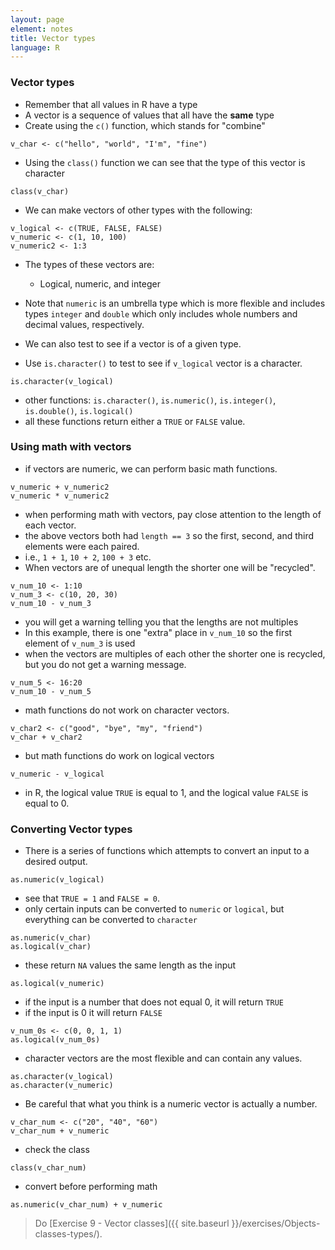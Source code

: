 ```yaml
---
layout: page
element: notes
title: Vector types
language: R
--- 
```


### Vector types 

* Remember that all values in R have a type
* A vector is a sequence of values that all have the **same** type
* Create using the `c()` function, which stands for "combine"

```
v_char <- c("hello", "world", "I'm", "fine")
```

* Using the `class()` function we can see that the type of this vector is character 

```
class(v_char)
```

* We can make vectors of other types with the following:

```
v_logical <- c(TRUE, FALSE, FALSE)
v_numeric <- c(1, 10, 100)
v_numeric2 <- 1:3
```

* The types of these vectors are:  
  * Logical, numeric, and integer  
* Note that `numeric` is an umbrella type which is more flexible and includes types `integer` and `double` which only includes whole numbers and decimal values, respectively.  

* We can also test to see if a vector is of a given type.  
* Use `is.character()` to test to see if `v_logical` vector is a character. 

```
is.character(v_logical)
```

* other functions: `is.character()`, `is.numeric()`, `is.integer()`, `is.double()`, `is.logical()`  
* all these functions return either a `TRUE` or `FALSE` value.  

### Using math with vectors  

* if vectors are numeric, we can perform basic math functions.  

```
v_numeric + v_numeric2
v_numeric * v_numeric2
```

* when performing math with vectors, pay close attention to the length of each vector.  
* the above vectors both had `length == 3` so the first, second, and third elements were each paired.  
* i.e., `1 + 1`, `10 + 2`, `100 + 3`  etc.  
* When vectors are of unequal length the shorter one will be "recycled".  

```
v_num_10 <- 1:10
v_num_3 <- c(10, 20, 30)
v_num_10 - v_num_3
```
* you will get a warning telling you that the lengths are not multiples  
* In this example, there is one "extra" place in `v_num_10` so the first element of `v_num_3` is used  
* when the vectors are multiples of each other the shorter one is recycled, but you do not get a warning message.  
```
v_num_5 <- 16:20
v_num_10 - v_num_5
```

* math functions do not work on character vectors.  

```
v_char2 <- c("good", "bye", "my", "friend")
v_char + v_char2
```

* but math functions do work on logical vectors  

```
v_numeric - v_logical
```

* in R, the logical value `TRUE` is equal to 1, and the logical value `FALSE` is equal to 0. 

### Converting Vector types  

* There is a series of functions which attempts to convert an input to a desired output. 

```
as.numeric(v_logical)
```
* see that `TRUE = 1` and `FALSE = 0`.  
* only certain inputs can be converted to `numeric` or `logical`, but everything can be converted to `character` 

```
as.numeric(v_char)
as.logical(v_char)
```
* these return `NA` values the same length as the input  

```
as.logical(v_numeric)
```
* if the input is a number that does not equal 0, it will return `TRUE`
* if the input is 0 it will return `FALSE`
```
v_num_0s <- c(0, 0, 1, 1)
as.logical(v_num_0s)
```

* character vectors are the most flexible and can contain any values.  

```
as.character(v_logical)
as.character(v_numeric)
```

* Be careful that what you think is a numeric vector is actually a number.  

```
v_char_num <- c("20", "40", "60")
v_char_num + v_numeric
```
* check the class  
```
class(v_char_num)
```
* convert before performing math  
```
as.numeric(v_char_num) + v_numeric
```



> Do [Exercise 9 - Vector classes]({{ site.baseurl }}/exercises/Objects-classes-types/).

